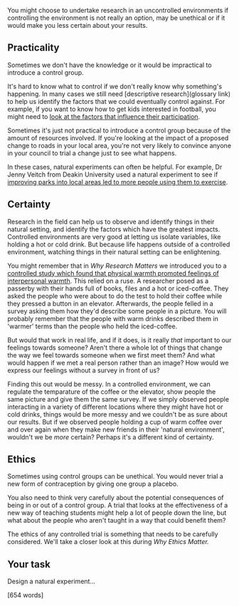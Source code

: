You might choose to undertake research in an uncontrolled environments if controlling the environment is not really an option, may be unethical or if it would make you less certain about your results.

## Practicality

Sometimes we don't have the knowledge or it would be impractical to introduce a control group.

It's hard to know what to control if we don't really know why something's happening.  In many cases we still need [descriptive research](glossary link) to help us identify the factors that we could eventually control against. For example, if you want to know how to get kids interested in football, you might need to [look at the factors that influence their participation](http://dro.deakin.edu.au/view/DU:30002850).  

Sometimes it's just not practical to introduce a control group because of the amount of resources involved.  If you're looking at the impact of a proposed change to roads in your local area, you're not very likely to convince anyone in your council to trial a change just to see what happens.  

In these cases, natural experiments can often be helpful.  For example, Dr Jenny Veitch from Deakin University used a natural experiment to see if [improving parks into local areas led to more people using them to exercise](http://dro.deakin.edu.au/view/DU:30065182).    


## Certainty

Research in the field can help us to observe and identify things in their natural setting, and identify the factors which have the greatest impacts.  Controlled environments are very good at letting us isolate variables, like holding a hot or cold drink.  But because life happens outside of a controlled environment, watching things in their natural setting can be enlightening.  

You might remember that in _Why Research Matters_ we introduced you to a [controlled study which found that physical warmth promoted feelings of interpersonal warmth](link).  This relied on a ruse.  A researcher posed as a passerby with their hands full of books, files and a hot or iced-coffee.  They asked the people who were about to do the test to hold their coffee while they pressed a button in an elevator.  Afterwards, the people felled in a survey asking them how they'd describe some people in a picture.  You will probably remember that the people with warm drinks described them in 'warmer' terms than the people who held the iced-coffee.

But would that work in real life, and if it does, is it really _that_ important to our feelings towards someone? Aren't there a whole lot of things that change the way we feel towards someone when we first meet them?  And what would happen if we met a real person rather than an image?  How would we express our feelings without a survey in front of us?  

Finding this out would be messy.  In a controlled environment, we can regulate the temparature of the coffee or the elevator, show people the same picture and give them the same survey.  If we simply observed people interacting in a variety of different locations where they might have hot or cold drinks, things would be more messy and we couldn't be as sure about our results.   But if we observed people holding a cup of warm coffee over and over again when they make new friends in their 'natural environment', wouldn't we be _more_ certain?  Perhaps it's a different kind of certainty.

## Ethics
Sometimes using control groups can be unethical.  You would never trial a new form of contraception by giving one group a placebo.  

You also need to think very carefully about the potential consequences of being in or out of a control group. A trial that looks at the effectiveness of a new way of teaching students might help a lot of people down the line, but what about the people who aren't taught in a way that could benefit them?

The ethics of any controlled trial is something that needs to be carefully considered.  We'll take a closer look at this during _Why Ethics Matter._


## Your task

Design a natural experiment...

[654 words]
